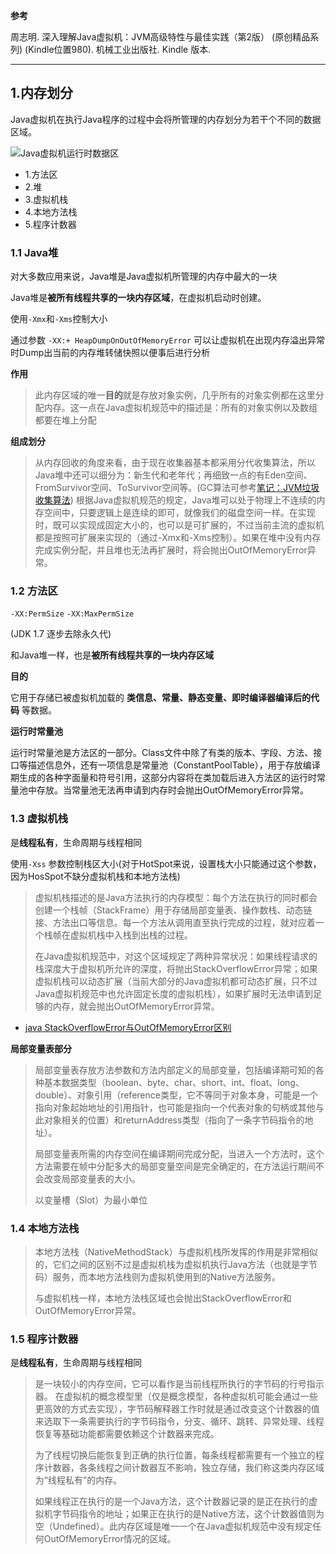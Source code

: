 
**参考**

周志明. 深入理解Java虚拟机：JVM高级特性与最佳实践（第2版） (原创精品系列) (Kindle位置980). 机械工业出版社. Kindle 版本. 

-----

## 1.内存划分

Java虚拟机在执行Java程序的过程中会将所管理的内存划分为若干个不同的数据区域。

![Java虚拟机运行时数据区](https://github.com/sparkfengbo/AndroidNotes/blob/master/PictureRes/JVM/Java%E8%99%9A%E6%8B%9F%E6%9C%BA%E8%BF%90%E8%A1%8C%E6%97%B6%E6%95%B0%E6%8D%AE%E5%8C%BA.png?raw=true)

- 1.方法区
- 2.堆
- 3.虚拟机栈
- 4.本地方法栈
- 5.程序计数器

### 1.1 Java堆

对大多数应用来说，Java堆是Java虚拟机所管理的内存中最大的一块

Java堆是**被所有线程共享的一块内存区域**，在虚拟机启动时创建。

使用`-Xmx`和`-Xms`控制大小

通过参数 `-XX:+ HeapDumpOnOutOfMemoryError` 可以让虚拟机在出现内存溢出异常时Dump出当前的内存堆转储快照以便事后进行分析


**作用**

>此内存区域的唯一**目的**就是存放对象实例，几乎所有的对象实例都在这里分配内存。这一点在Java虚拟机规范中的描述是：所有的对象实例以及数组都要在堆上分配


**组成划分**

>从内存回收的角度来看，由于现在收集器基本都采用分代收集算法，所以Java堆中还可以细分为：新生代和老年代；再细致一点的有Eden空间、FromSurvivor空间、ToSurvivor空间等。(GC算法可参考[笔记：JVM垃圾收集算法](https://github.com/sparkfengbo/AndroidNotes/blob/master/JVM/JVM%E5%9E%83%E5%9C%BE%E6%94%B6%E9%9B%86%E7%AE%97%E6%B3%95.md))
>根据Java虚拟机规范的规定，Java堆可以处于物理上不连续的内存空间中，只要逻辑上是连续的即可，就像我们的磁盘空间一样。在实现时，既可以实现成固定大小的，也可以是可扩展的，不过当前主流的虚拟机都是按照可扩展来实现的（通过-Xmx和-Xms控制）。如果在堆中没有内存完成实例分配，并且堆也无法再扩展时，将会抛出OutOfMemoryError异常。


### 1.2 方法区

`-XX:PermSize`  `-XX:MaxPermSize`

(JDK 1.7 逐步去除永久代)

和Java堆一样，也是**被所有线程共享的一块内存区域**

**目的**

它用于存储已被虚拟机加载的 **类信息、常量、静态变量、即时编译器编译后的代码** 等数据。

**运行时常量池**

运行时常量池是方法区的一部分。Class文件中除了有类的版本、字段、方法、接口等描述信息外，还有一项信息是常量池（ConstantPoolTable），用于存放编译期生成的各种字面量和符号引用，这部分内容将在类加载后进入方法区的运行时常量池中存放。当常量池无法再申请到内存时会抛出OutOfMemoryError异常。

### 1.3 虚拟机栈

是**线程私有**，生命周期与线程相同

使用`-Xss` 参数控制栈区大小(对于HotSpot来说，设置栈大小只能通过这个参数，因为HosSpot不缺分虚拟机栈和本地方法栈)

>虚拟机栈描述的是Java方法执行的内存模型：每个方法在执行的同时都会创建一个栈帧（StackFrame）用于存储局部变量表、操作数栈、动态链接、方法出口等信息。每一个方法从调用直至执行完成的过程，就对应着一个栈帧在虚拟机栈中入栈到出栈的过程。
>
>在Java虚拟机规范中，对这个区域规定了两种异常状况：如果线程请求的栈深度大于虚拟机所允许的深度，将抛出StackOverflowError异常；如果虚拟机栈可以动态扩展（当前大部分的Java虚拟机都可动态扩展，只不过Java虚拟机规范中也允许固定长度的虚拟机栈），如果扩展时无法申请到足够的内存，就会抛出OutOfMemoryError异常。

- [java StackOverflowError与OutOfMemoryError区别](http://blog.csdn.net/chenchaofuck1/article/details/51144223)

**局部变量表部分**

>局部变量表存放方法参数和方法内部定义的局部变量，包括编译期可知的各种基本数据类型（boolean、byte、char、short、int、float、long、double）、对象引用（reference类型，它不等同于对象本身，可能是一个指向对象起始地址的引用指针，也可能是指向一个代表对象的句柄或其他与此对象相关的位置）和returnAddress类型（指向了一条字节码指令的地址）。
>
>局部变量表所需的内存空间在编译期间完成分配，当进入一个方法时，这个方法需要在帧中分配多大的局部变量空间是完全确定的，在方法运行期间不会改变局部变量表的大小。
>
>以变量槽（Slot）为最小单位

### 1.4 本地方法栈

>本地方法栈（NativeMethodStack）与虚拟机栈所发挥的作用是非常相似的，它们之间的区别不过是虚拟机栈为虚拟机执行Java方法（也就是字节码）服务，而本地方法栈则为虚拟机使用到的Native方法服务。
>
>与虚拟机栈一样，本地方法栈区域也会抛出StackOverflowError和OutOfMemoryError异常。

### 1.5 程序计数器

是**线程私有**，生命周期与线程相同

>是一块较小的内存空间，它可以看作是当前线程所执行的字节码的行号指示器。
在虚拟机的概念模型里（仅是概念模型，各种虚拟机可能会通过一些更高效的方式去实现），字节码解释器工作时就是通过改变这个计数器的值来选取下一条需要执行的字节码指令，分支、循环、跳转、异常处理、线程恢复等基础功能都需要依赖这个计数器来完成。
>
>为了线程切换后能恢复到正确的执行位置，每条线程都需要有一个独立的程序计数器，各条线程之间计数器互不影响，独立存储，我们称这类内存区域为“线程私有”的内存。
>
>如果线程正在执行的是一个Java方法，这个计数器记录的是正在执行的虚拟机字节码指令的地址；如果正在执行的是Native方法，这个计数器值则为空（Undefined）。此内存区域是唯一一个在Java虚拟机规范中没有规定任何OutOfMemoryError情况的区域。


